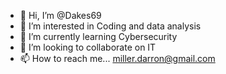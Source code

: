 - 👋 Hi, I’m @Dakes69
- 👀 I’m interested in Coding and data analysis
- 🌱 I’m currently learning Cybersecurity
- 💞️ I’m looking to collaborate on IT
- 📫 How to reach me... miller.darron@gmail.com

<!---
Dakes69/Dakes69 is a ✨ special ✨ repository because its `README.md` (this file) appears on your GitHub profile.
You can click the Preview link to take a look at your changes.
--->
